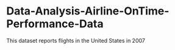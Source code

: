 # Data-Analysis-Airline-OnTime-Performance-Data
This dataset reports flights in the United States in 2007
